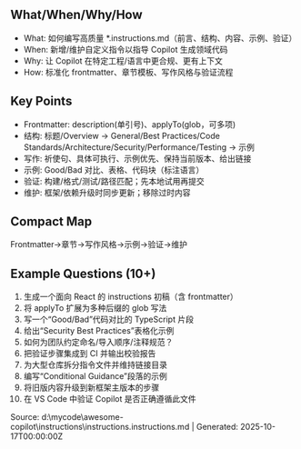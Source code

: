 ## What/When/Why/How
- What: 如何编写高质量 *.instructions.md（前言、结构、内容、示例、验证）
- When: 新增/维护自定义指令以指导 Copilot 生成领域代码
- Why: 让 Copilot 在特定工程/语言中更合规、更有上下文
- How: 标准化 frontmatter、章节模板、写作风格与验证流程

## Key Points
- Frontmatter: description(单引号)、applyTo(glob，可多项)
- 结构: 标题/Overview → General/Best Practices/Code Standards/Architecture/Security/Performance/Testing → 示例
- 写作: 祈使句、具体可执行、示例优先、保持当前版本、给出链接
- 示例: Good/Bad 对比、表格、代码块（标注语言）
- 验证: 构建/格式/测试/路径匹配；先本地试用再提交
- 维护: 框架/依赖升级时同步更新；移除过时内容

## Compact Map
Frontmatter→章节→写作风格→示例→验证→维护

## Example Questions (10+)
1) 生成一个面向 React 的 instructions 初稿（含 frontmatter）
2) 将 applyTo 扩展为多种后缀的 glob 写法
3) 写一个“Good/Bad”代码对比的 TypeScript 片段
4) 给出“Security Best Practices”表格化示例
5) 如何为团队约定命名/导入顺序/注释规范？
6) 把验证步骤集成到 CI 并输出校验报告
7) 为大型仓库拆分指令文件并维持链接目录
8) 编写“Conditional Guidance”段落的示例
9) 将旧版内容升级到新框架主版本的步骤
10) 在 VS Code 中验证 Copilot 是否正确遵循此文件

Source: d:\mycode\awesome-copilot\instructions\instructions.instructions.md | Generated: 2025-10-17T00:00:00Z
